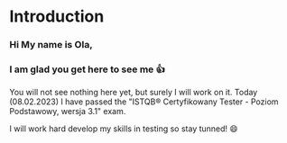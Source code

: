 # Introduction

### Hi My name is Ola, 
### I am glad you get here to see me :thumbsup:

You will not see nothing here yet, but surely I will work on it. 
Today (08.02.2023) I have passed the "ISTQB® Certyfikowany Tester - Poziom Podstawowy, wersja 3.1" exam.

I will work hard develop my skills in testing so stay tunned! :smile:

